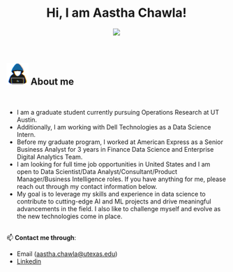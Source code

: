 
<h1 align="center"><b>Hi, I am Aastha Chawla! </b></h1>

<p align="center">
  <a href="https://github.com/DenverCoder1/readme-typing-svg"><img src="https://readme-typing-svg.herokuapp.com?font=Time+New+Roman&color=cyan&size=25&center=true&vCenter=true&width=600&height=100&lines=Data+Science+Professional;++;Data+Analytics,;Operations+Research,;Business+Analytics,;Active+Learner/+Problem+Solver,;Love+to+learn+new+Tech+stuff"></a>
</p>
 
<br>
	
## <picture><img src = "https://github.com/0xAbdulKhalid/0xAbdulKhalid/raw/main/assets/mdImages/about_me.gif" width = 50px></picture> **About me**

<br>

- I am a graduate student currently pursuing Operations Research at UT Austin.
- Additionally, I am working with Dell Technologies as a Data Science Intern.
- Before my graduate program, I worked at American Express as a Senior Business Analyst for 3 years in Finance Data Science and Enterprise Digital Analytics Team.
- I am looking for full time job opportunities in  United States and I am open to Data Scientist/Data Analyst/Consultant/Product Manager/Business Intelligence roles. If you have anything for me, please reach out through my contact information below.
- My goal is to leverage my skills and experience in data science to contribute to cutting-edge AI and ML projects and drive meaningful advancements in the field. I also like to challenge myself and evolve as the new technologies come in place.
<br><br>

📫 **Contact me through**:
- Email (aastha.chawla@utexas.edu)
- [Linkedin](https://www.linkedin.com/in/aastha-chawla-a23057135/)
